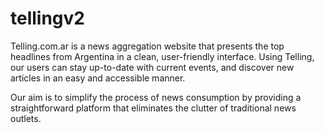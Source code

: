 # tellingv2

Telling.com.ar is a news aggregation website that presents the top headlines from Argentina in a clean, user-friendly interface. Using Telling, our users can stay up-to-date with current events, and discover new articles in an easy and accessible manner.

Our aim is to simplify the process of news consumption by providing a straightforward platform that eliminates the clutter of traditional news outlets. 

